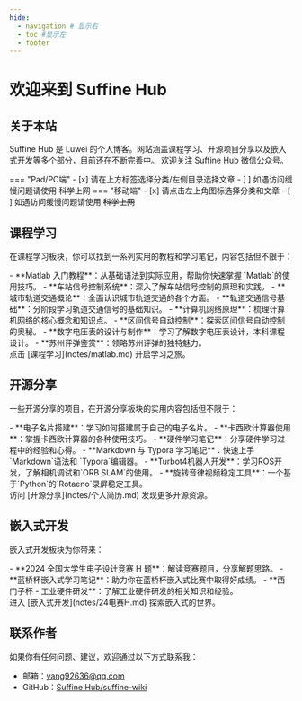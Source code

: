 ```yaml
---
hide:
  - navigation # 显示右
  - toc #显示左
  - footer
---
```


# 欢迎来到 Suffine Hub

## 关于本站
Suffine Hub 是 Luwei 的个人博客。网站涵盖课程学习、开源项目分享以及嵌入式开发等多个部分，目前还在不断完善中。
欢迎关注 Suffine Hub 微信公众号。

=== "Pad/PC端"
    - [x] 请在上方标签选择分类/左侧目录选择文章
    - [ ] 如遇访问缓慢问题请使用 ~~科学上网~~ 
=== "移动端"
    - [x] 请点击左上角图标选择分类和文章
    - [ ] 如遇访问缓慢问题请使用 ~~科学上网~~   

## 课程学习
在课程学习板块，你可以找到一系列实用的教程和学习笔记，内容包括但不限于：
<div class="grid cards" markdown>
- **Matlab 入门教程**：从基础语法到实际应用，帮助你快速掌握 `Matlab`的使用技巧。
- **车站信号控制系统**：深入了解车站信号控制的原理和实践。
- **城市轨道交通概论**：全面认识城市轨道交通的各个方面。
- **轨道交通信号基础**：分阶段学习轨道交通信号的基础知识。
- **计算机网络原理**：梳理计算机网络的核心概念和知识点。
- **区间信号自动控制**：探索区间信号自动控制的奥秘。
- **数字电压表的设计与制作**：学习了解数字电压表设计，本科课程设计。
- **苏州评弹鉴赏**：领略苏州评弹的独特魅力。
</div>
点击 [课程学习](notes/matlab.md) 开启学习之旅。

## 开源分享
一些开源分享的项目，在开源分享板块的实用内容包括但不限于：
<div class="grid cards" markdown>
- **电子名片搭建**：学习如何搭建属于自己的电子名片。
- **卡西欧计算器使用**：掌握卡西欧计算器的各种使用技巧。
- **硬件学习笔记**：分享硬件学习过程中的经验和心得。
- **Markdown 与 Typora 学习笔记**：快速上手`Markdown`语法和 `Typora`编辑器。
- **Turbot4机器人开发**：学习ROS开发，了解相机调试和`ORB SLAM`的使用。
- **旋转音律视频稳定工具**：一个基于`Python`的`Rotaeno`录屏稳定工具。
</div>
访问 [开源分享](notes/个人简历.md) 发现更多开源资源。

## 嵌入式开发
嵌入式开发板块为你带来：
<div class="grid cards" markdown>
- **2024 全国大学生电子设计竞赛 H 题**：解读竞赛题目，分享解题思路。
- **蓝桥杯嵌入式学习笔记**：助力你在蓝桥杯嵌入式比赛中取得好成绩。
- **西门子杯 - 工业硬件研发**：了解工业硬件研发的相关知识和经验。
</div>
进入 [嵌入式开发](notes/24电赛H.md) 探索嵌入式的世界。

## 联系作者
如果你有任何问题、建议，欢迎通过以下方式联系我：

- 邮箱：[yang92636@qq.com](mailto:yang92636@qq.com)
- GitHub：[Suffine Hub/suffine-wiki](https://github.com/weigo6/suffine-wiki)